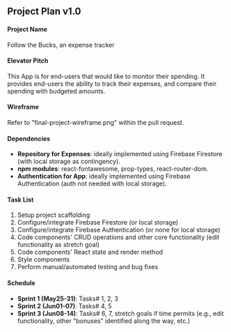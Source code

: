 ## Project Plan v1.0

#### Project Name
Follow the Bucks, an expense tracker

#### Elevator Pitch
This App is for end-users that would like to monitor their spending. It provides end-users the ability to track their expenses, and compare their spending with budgeted amounts.

#### Wireframe
Refer to "final-project-wireframe.png" within the pull request.

#### Dependencies
- **Repository for Expenses**: ideally implemented using Firebase Firestore (with local storage as contingency).
- **npm modules**: react-fontawesome, prop-types, react-router-dom.
- **Authentication for App**: ideally implemented using Firebase Authentication (auth not needed with local storage).

#### Task List
1. Setup project scaffolding
2. Configure/integrate Firebase Firestore (or local storage)
3. Configure/integrate Firebase Authentication (or none for local storage)
4. Code components' CRUD operations and other core functionality (edit functionality as stretch goal)
5. Code components' React state and render method
6. Style components 
7. Perform manual/automated testing and bug fixes

#### Schedule
- **Sprint 1 (May25-31)**: Tasks# 1, 2, 3
- **Sprint 2 (Jun01-07)**: Tasks# 4, 5
- **Sprint 3 (Jun08-14)**: Tasks# 6, 7, stretch goals if time permits (e.g., edit functionality, other "bonuses" identified along the way, etc.)
